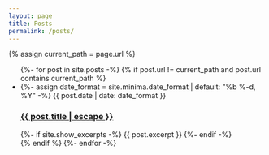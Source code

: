 ```yaml
---
layout: page
title: Posts
permalink: /posts/
---
```



{% assign current_path = page.url %}
<ul class="post-list">
{%- for post in site.posts -%}
{% if post.url != current_path and post.url contains current_path %}
<li>
    {%- assign date_format = site.minima.date_format | default: "%b %-d, %Y" -%}
    <span class="post-meta">{{ post.date | date: date_format }}</span>
    <h3>
    <a class="post-link" href="{{ post.url | relative_url }}">
        {{ post.title | escape }}
    </a>
    </h3>
    {%- if site.show_excerpts -%}
    {{ post.excerpt }}
    {%- endif -%}
</li>
{% endif %}
{%- endfor -%}
</ul>